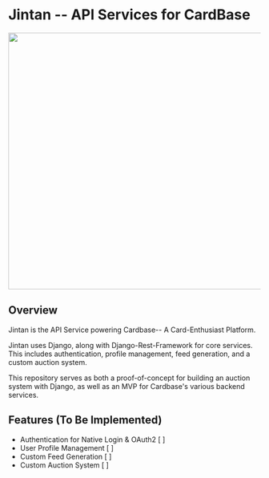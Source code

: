 # Jintan -- API Services for CardBase

<div align="center">
<!-- Flower -->
<img src="assets/logo/flower.jpg" width="512">

</div>

## Overview
Jintan is the API Service powering Cardbase-- A Card-Enthusiast Platform. 

Jintan uses Django, along with Django-Rest-Framework for core services. This includes authentication, profile management, feed generation, and a custom auction system.

This repository serves as both a proof-of-concept for building an auction system with Django, as well as an MVP for Cardbase's various backend services.

## Features (To Be Implemented)
* Authentication for Native Login & OAuth2 [ ]
* User Profile Management [ ]
* Custom Feed Generation [ ]
* Custom Auction System [ ]

